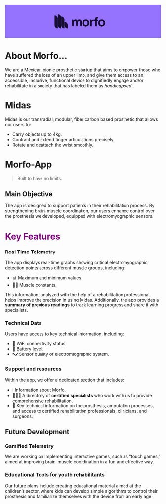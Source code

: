 ![Banner](bannerchiquito.png)
# About Morfo...
We are a Mexican bionic prosthetic startup that aims to empower those who have suffered the loss of an upper limb, and give them access to an accessible, inclusive, functional device to dignifiedly engage and/or rehabilitate in a society that has labeled them as  *handicapped* .

# Midas
Midas is our transradial, modular, fiber carbon based prosthetic that allows our users to:

* Carry objects up to 4kg.
* Contract and extend finger articulations precisely.
* Rotate and deattach the wrist smoothly.


# Morfo-App
> Built to have no limits.

## Main Objective
The app is designed to support patients in their rehabilitation process. By strengthening brain-muscle coordination, our users enhance control over the prosthesis we developed, equipped with electromyographic sensors.

<h1 style="color: purple">Key Features</h1>

### Real Time Telemetry
The app displays real-time graphs showing critical electromyographic detection points across different muscle groups, including:

  * 📊 Maximum and minimum values.
  * 💪🏼 Muscle constants.

This information, analyzed with the help of a rehabilitation professional, helps improve the precision in using Midas.  Additionally, the app provides a **summary of previous readings** to track learning progress and share it with specialists.

### Technical Data
Users have access to key technical information, including:

  * 🛜 WiFi connectivity status.
  * 🔋 Battery level.
  *  👓 Sensor quality of electromiographic system.

### Support and resources
Within the app, we offer a dedicated section that includes:

  * ℹ️ Information about Morfo.
  * 👩🏽‍⚕️ A directory of **certified specialists** who work with us to provide comprehensive rehabilitation.
  * 💬 Key technical information on the prosthesis, amputation processes, and access to certified rehabilitation professionals, clinicians, and surgeons.

## Future Development

### Gamified Telemetry
We are working on implementing interactive games, such as “touch games,” aimed at improving brain-muscle coordination in a fun and effective way.

### Educational Tools for youth rehabilitants
Our future plans include creating educational material aimed at the children’s sector, where kids can develop simple algorithms to control their prosthesis and familiarize themselves with the device from an early age.




